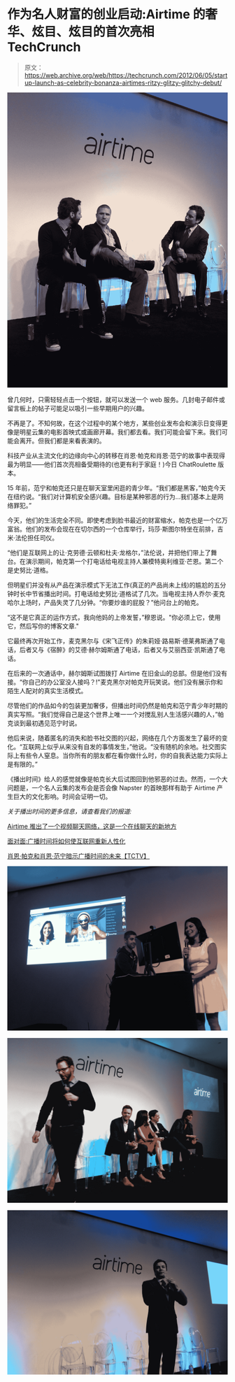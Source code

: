 # 作为名人财富的创业启动:Airtime 的奢华、炫目、炫目的首次亮相 TechCrunch

> 原文：<https://web.archive.org/web/https://techcrunch.com/2012/06/05/startup-launch-as-celebrity-bonanza-airtimes-ritzy-glitzy-glitchy-debut/>

[![](img/449bd646cf5d7b8d1a3afacabf9461f6.png "fanning-parker")](https://web.archive.org/web/20221231012341/https://techcrunch.com/2012/06/05/startup-launch-as-celebrity-bonanza-airtimes-ritzy-glitzy-glitchy-debut/fanning-parker/)

曾几何时，只需轻轻点击一个按钮，就可以发送一个 web 服务。几封电子邮件或留言板上的帖子可能足以吸引一些早期用户的兴趣。

不再是了。不知何故，在这个过程中的某个地方，某些创业发布会和演示日变得更像是明星云集的电影首映式或画廊开幕。我们都去看。我们可能会留下来。我们可能会离开。但我们都是来看表演的。

科技产业从主流文化的边缘向中心的转移在肖恩·帕克和肖恩·范宁的故事中表现得最为明显——他们首次亮相备受期待的(也更有利于家庭！)今日 ChatRoulette 版本。

15 年前，范宁和帕克还只是在聊天室里闲逛的青少年。“我们都是黑客，”帕克今天在纽约说。“我们对计算机安全感兴趣。目标是某种邪恶的行为…我们基本上是网络罪犯。”

今天，他们的生活完全不同。即使考虑到脸书最近的财富缩水，帕克也是一个亿万富翁。他们的发布会现在在切尔西的一个仓库举行，玛莎·斯图尔特坐在前排，吉米·法伦担任司仪。

“他们是互联网上的让·克劳德·云顿和杜夫·龙格尔，”法伦说，并把他们带上了舞台。在演示期间，帕克第一个打电话给电视主持人兼模特奥利维亚·芒恩。第二个是史努比·道格。

但明星们并没有从产品在演示模式下无法工作(真正的产品尚未上线)的尴尬的五分钟时长中节省播出时间。打电话给史努比·道格试了几次。当电视主持人乔尔·麦克哈尔上场时，产品失灵了几分钟。“你要炒谁的屁股？”他问台上的帕克。

“这不是它真正的运作方式，我向他妈的上帝发誓，”穆恩说。"你必须上它，使用它，然后写你的博客文章."

它最终再次开始工作，麦克黑尔与《宋飞正传》的朱莉娅·路易斯·德莱弗斯通了电话，后者又与《宿醉》的艾德·赫尔姆斯通了电话，后者又与艾丽西亚·凯斯通了电话。

在后来的一次通话中，赫尔姆斯试图拨打 Airtime 在旧金山的总部。但是他们没有接。“你自己的办公室没人接吗？!"麦克黑尔对帕克开玩笑说。他们没有展示你和陌生人配对的真实生活模式。

尽管他们的作品如今的包装更加奢侈，但播出时间仍然是帕克和范宁青少年时期的真实写照。“我们觉得自己是这个世界上唯一一个对搅乱别人生活感兴趣的人，”帕克谈到最初遇见范宁时说。

他后来说，随着匿名的消失和脸书社交图的兴起，网络在几个方面发生了最坏的变化。“互联网上似乎从来没有自发的事情发生，”他说。“没有随机的余地。社交图实际上有些令人窒息。当你所有的朋友都在看你做什么时，你的自我表达能力实际上是有限的。”

《播出时间》给人的感觉就像是帕克长大后试图回到他邪恶的过去。然而，一个大问题是，一个名人云集的发布会是否会像 Napster 的首映那样有助于 Airtime 产生巨大的文化影响。时间会证明一切。

*关于播出时间的更多信息，请查看我们的报道:*

[Airtime 推出了一个视频聊天网络，这是一个在线聊天的新地方](https://web.archive.org/web/20221231012341/https://techcrunch.com/2012/06/05/airtime-video-chat/)

[面对面:广播时间将如何使互联网重新人性化](https://web.archive.org/web/20221231012341/https://techcrunch.com/2012/06/05/airtime-experience-together/)

[肖恩·帕克和肖恩·范宁暗示广播时间的未来【TCTV】](https://web.archive.org/web/20221231012341/http://tcrn.ch/JUnyR2)

[![](img/8d09f17e3a02e5948a2a625c06ec8bce.png "munn-snoop-dogg")](https://web.archive.org/web/20221231012341/https://techcrunch.com/2012/06/05/startup-launch-as-celebrity-bonanza-airtimes-ritzy-glitzy-glitchy-debut/munn-snoop-dogg/)

[![](img/99fb0cec2e503a71f385b3108dbeb310.png "parker-carrey")](https://web.archive.org/web/20221231012341/https://techcrunch.com/2012/06/05/startup-launch-as-celebrity-bonanza-airtimes-ritzy-glitzy-glitchy-debut/parker-carrey/)

[![](img/02610d959edf2b8d1a46ded3b8c461a3.png "fallon")](https://web.archive.org/web/20221231012341/https://techcrunch.com/2012/06/05/startup-launch-as-celebrity-bonanza-airtimes-ritzy-glitzy-glitchy-debut/fallon/)